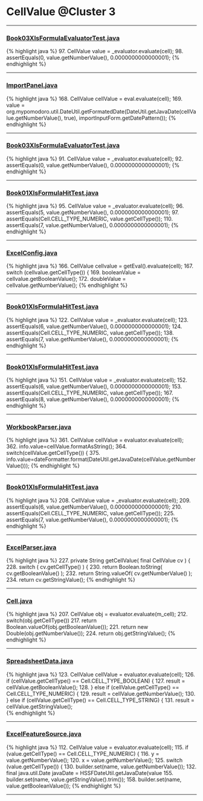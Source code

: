 # CellValue @Cluster 3

***

### [Book03XlsFormulaEvaluatorTest.java](https://searchcode.com/codesearch/view/3969788/)
{% highlight java %}
97. CellValue value = _evaluator.evaluate(cell);
98. assertEquals(0, value.getNumberValue(), 0.0000000000000001);
{% endhighlight %}

***

### [ImportPanel.java](https://searchcode.com/codesearch/view/3408722/)
{% highlight java %}
168. CellValue cellValue = eval.evaluate(cell);
169. value = org.mypomodoro.util.DateUtil.getFormatedDate(DateUtil.getJavaDate(cellValue.getNumberValue(), true), importInputForm.getDatePattern());
{% endhighlight %}

***

### [Book03XlsFormulaEvaluatorTest.java](https://searchcode.com/codesearch/view/3969788/)
{% highlight java %}
91. CellValue value = _evaluator.evaluate(cell);
92. assertEquals(0, value.getNumberValue(), 0.0000000000000001);
{% endhighlight %}

***

### [Book01XlsFormulaHitTest.java](https://searchcode.com/codesearch/view/3969789/)
{% highlight java %}
95. CellValue value = _evaluator.evaluate(cell);
96. assertEquals(5, value.getNumberValue(), 0.0000000000000001);
97. assertEquals(Cell.CELL_TYPE_NUMERIC, value.getCellType());
110. assertEquals(7, value.getNumberValue(), 0.0000000000000001);
{% endhighlight %}

***

### [ExcelConfig.java](https://searchcode.com/codesearch/view/12555894/)
{% highlight java %}
166. CellValue cellvalue = getEval().evaluate(cell);
167. switch (cellvalue.getCellType()) {
169.   booleanValue = cellvalue.getBooleanValue();
172.   doubleValue = cellvalue.getNumberValue();
{% endhighlight %}

***

### [Book01XlsFormulaHitTest.java](https://searchcode.com/codesearch/view/3969789/)
{% highlight java %}
122. CellValue value = _evaluator.evaluate(cell);
123. assertEquals(6, value.getNumberValue(), 0.0000000000000001);
124. assertEquals(Cell.CELL_TYPE_NUMERIC, value.getCellType());
138. assertEquals(7, value.getNumberValue(), 0.0000000000000001);
{% endhighlight %}

***

### [Book01XlsFormulaHitTest.java](https://searchcode.com/codesearch/view/3969789/)
{% highlight java %}
151. CellValue value = _evaluator.evaluate(cell);
152. assertEquals(6, value.getNumberValue(), 0.0000000000000001);
153. assertEquals(Cell.CELL_TYPE_NUMERIC, value.getCellType());
167. assertEquals(8, value.getNumberValue(), 0.0000000000000001);
{% endhighlight %}

***

### [WorkbookParser.java](https://searchcode.com/codesearch/view/112283807/)
{% highlight java %}
361. CellValue cellValue = evaluator.evaluate(cell);                
362. info.value=cellValue.formatAsString();
364. switch(cellValue.getCellType()) {
375.     info.value=dateFormatter.format(DateUtil.getJavaDate(cellValue.getNumberValue()));
{% endhighlight %}

***

### [Book01XlsFormulaHitTest.java](https://searchcode.com/codesearch/view/3969789/)
{% highlight java %}
208. CellValue value = _evaluator.evaluate(cell);
209. assertEquals(6, value.getNumberValue(), 0.0000000000000001);
210. assertEquals(Cell.CELL_TYPE_NUMERIC, value.getCellType());
225. assertEquals(7, value.getNumberValue(), 0.0000000000000001);
{% endhighlight %}

***

### [ExcelParser.java](https://searchcode.com/codesearch/view/93105691/)
{% highlight java %}
227. private String getCellValue( final CellValue cv ) {
228.     switch ( cv.getCellType() ) {
230.             return Boolean.toString( cv.getBooleanValue() );
232.             return String.valueOf( cv.getNumberValue() );
234.     return cv.getStringValue();
{% endhighlight %}

***

### [Cell.java](https://searchcode.com/codesearch/view/3760572/)
{% highlight java %}
207. CellValue obj = evaluator.evaluate(m_cell);
212. switch(obj.getCellType())
217.         return Boolean.valueOf(obj.getBooleanValue());
221.         return new Double(obj.getNumberValue());
224.         return obj.getStringValue();
{% endhighlight %}

***

### [SpreadsheetData.java](https://searchcode.com/codesearch/view/54316596/)
{% highlight java %}
123. CellValue cellValue = evaluator.evaluate(cell);
126. if (cellValue.getCellType() == Cell.CELL_TYPE_BOOLEAN) {
127.     result = cellValue.getBooleanValue();
128. } else if (cellValue.getCellType() == Cell.CELL_TYPE_NUMERIC) {
129.     result = cellValue.getNumberValue();
130. } else if (cellValue.getCellType() == Cell.CELL_TYPE_STRING) {
131.     result = cellValue.getStringValue();   
{% endhighlight %}

***

### [ExcelFeatureSource.java](https://searchcode.com/codesearch/view/47133171/)
{% highlight java %}
112. CellValue value = evaluator.evaluate(cell);
115.     if (value.getCellType() == Cell.CELL_TYPE_NUMERIC) {
116.         y = value.getNumberValue();
120.         x = value.getNumberValue();
125.     switch (value.getCellType()) {
130.             builder.set(name, value.getNumberValue());
132.             final java.util.Date javaDate = HSSFDateUtil.getJavaDate(value
155.         builder.set(name, value.getStringValue().trim());
158.         builder.set(name, value.getBooleanValue());
{% endhighlight %}

***


